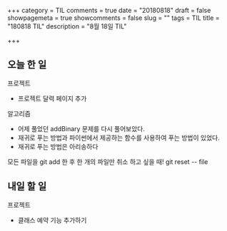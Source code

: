 +++
category = TIL
comments = true
date = "20180818"
draft = false
showpagemeta = true
showcomments = false
slug = ""
tags = TIL
title = "180818 TIL"
description = "8월 18일 TIL"

+++

## 오늘 한 일

프로젝트

- 프로젝트 달력 페이지 추가

알고리즘

- 어제 풀었던 addBinary 문제를 다시 풀어보았다.
- 재귀로 푸는 방법과 파이썬에서 제공하는 함수를 사용하여 푸는 방법이 있었다.
- 재귀로 푸는 방법은 아리송하다

모든 파일을 git add 한 후 한 개의 파일만 취소 하고 싶을 때!
git reset -- file

## 내일 할 일

프로젝트

- 클래스 예약 기능 추가하기
